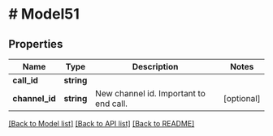 # # Model51

## Properties

Name | Type | Description | Notes
------------ | ------------- | ------------- | -------------
**call_id** | **string** |  |
**channel_id** | **string** | New channel id. Important to end call. | [optional]

[[Back to Model list]](../../README.md#models) [[Back to API list]](../../README.md#endpoints) [[Back to README]](../../README.md)
